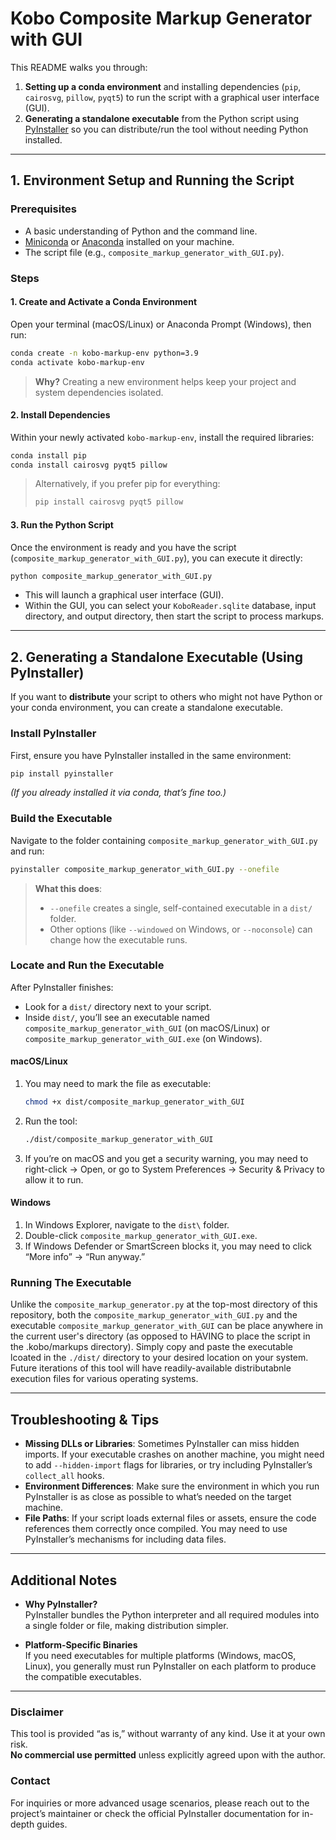 # Kobo Composite Markup Generator with GUI

This README walks you through:
1. **Setting up a conda environment** and installing dependencies (`pip`, `cairosvg`, `pillow`, `pyqt5`) to run the script with a graphical user interface (GUI).  
2. **Generating a standalone executable** from the Python script using [PyInstaller](https://pyinstaller.org/en/stable/) so you can distribute/run the tool without needing Python installed.

---

## 1. Environment Setup and Running the Script

### Prerequisites
- A basic understanding of Python and the command line.
- [Miniconda](https://docs.conda.io/en/latest/miniconda.html) or [Anaconda](https://www.anaconda.com/) installed on your machine.
- The script file (e.g., `composite_markup_generator_with_GUI.py`).

### Steps

#### 1. Create and Activate a Conda Environment
Open your terminal (macOS/Linux) or Anaconda Prompt (Windows), then run:
```bash
conda create -n kobo-markup-env python=3.9
conda activate kobo-markup-env
```
> **Why?** Creating a new environment helps keep your project and system dependencies isolated.

#### 2. Install Dependencies
Within your newly activated `kobo-markup-env`, install the required libraries:
```bash
conda install pip
conda install cairosvg pyqt5 pillow
```
> Alternatively, if you prefer pip for everything:
> ```bash
> pip install cairosvg pyqt5 pillow
> ```

#### 3. Run the Python Script
Once the environment is ready and you have the script (`composite_markup_generator_with_GUI.py`), you can execute it directly:
```bash
python composite_markup_generator_with_GUI.py
```
- This will launch a graphical user interface (GUI).
- Within the GUI, you can select your `KoboReader.sqlite` database, input directory, and output directory, then start the script to process markups.

---

## 2. Generating a Standalone Executable (Using PyInstaller)

If you want to **distribute** your script to others who might not have Python or your conda environment, you can create a standalone executable.

### Install PyInstaller
First, ensure you have PyInstaller installed in the same environment:
```bash
pip install pyinstaller
```
*(If you already installed it via conda, that’s fine too.)*

### Build the Executable
Navigate to the folder containing `composite_markup_generator_with_GUI.py` and run:
```bash
pyinstaller composite_markup_generator_with_GUI.py --onefile
```
> **What this does**:  
> - `--onefile` creates a single, self-contained executable in a `dist/` folder.  
> - Other options (like `--windowed` on Windows, or `--noconsole`) can change how the executable runs.

### Locate and Run the Executable
After PyInstaller finishes:
- Look for a `dist/` directory next to your script.
- Inside `dist/`, you’ll see an executable named `composite_markup_generator_with_GUI` (on macOS/Linux) or `composite_markup_generator_with_GUI.exe` (on Windows).

#### macOS/Linux
1. You may need to mark the file as executable:
   ```bash
   chmod +x dist/composite_markup_generator_with_GUI
   ```
2. Run the tool:
   ```bash
   ./dist/composite_markup_generator_with_GUI
   ```
3. If you’re on macOS and you get a security warning, you may need to right-click → Open, or go to System Preferences → Security & Privacy to allow it to run.

#### Windows
1. In Windows Explorer, navigate to the `dist\` folder.
2. Double-click `composite_markup_generator_with_GUI.exe`. 
3. If Windows Defender or SmartScreen blocks it, you may need to click “More info” → “Run anyway.”

### Running The Executable

Unlike the `composite_markup_generator.py` at the top-most directory of this repository, both the `composite_markup_generator_with_GUI.py` and the executable `composite_markup_generator_with_GUI` can be place anywhere in the current user's directory (as opposed to HAVING to place the script in the .kobo/markups directory). Simply copy and paste the executable lcoated in the `./dist/` directory to your desired location on your system. Future iterations of this tool will have readily-available distributabnle execution files for various operating systems.

---

## Troubleshooting & Tips

- **Missing DLLs or Libraries**: Sometimes PyInstaller can miss hidden imports. If your executable crashes on another machine, you might need to add `--hidden-import` flags for libraries, or try including PyInstaller’s `collect_all` hooks.  
- **Environment Differences**: Make sure the environment in which you run PyInstaller is as close as possible to what’s needed on the target machine.  
- **File Paths**: If your script loads external files or assets, ensure the code references them correctly once compiled. You may need to use PyInstaller’s mechanisms for including data files.  

---

## Additional Notes

- **Why PyInstaller?**  
  PyInstaller bundles the Python interpreter and all required modules into a single folder or file, making distribution simpler.

- **Platform-Specific Binaries**  
  If you need executables for multiple platforms (Windows, macOS, Linux), you generally must run PyInstaller on each platform to produce the compatible executables.

---

### Disclaimer
This tool is provided “as is,” without warranty of any kind. Use it at your own risk.  
**No commercial use permitted** unless explicitly agreed upon with the author.  

### Contact
For inquiries or more advanced usage scenarios, please reach out to the project’s maintainer or check the official PyInstaller documentation for in-depth guides.
